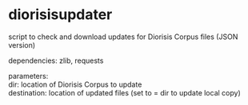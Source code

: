# diorisisupdater
script to check and download updates for Diorisis Corpus files (JSON version)

dependencies: zlib, requests  

parameters:  
dir: location of Diorisis Corpus to update  
destination: location of updated files (set to = dir to update local copy)  
